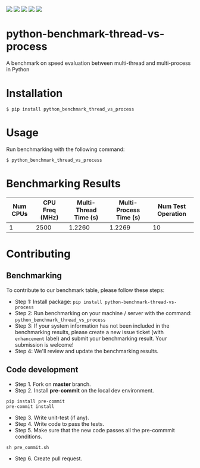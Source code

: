 <img src='https://img.shields.io/pypi/l/python_benchmark_thread_vs_process.svg'> <img src='https://img.shields.io/pypi/pyversions/python_benchmark_thread_vs_process.svg'> <img src='https://img.shields.io/pypi/v/python_benchmark_thread_vs_process.svg'> <img src='https://img.shields.io/pypi/dm/python_benchmark_thread_vs_process.svg'> <img src='https://img.shields.io/badge/code%20style-black-000000.svg'>

# python-benchmark-thread-vs-process
A benchmark on speed evaluation between multi-thread and multi-process in Python

# Installation

```
$ pip install python_benchmark_thread_vs_process
```

# Usage

Run benchmarking with the following command:

```
$ python_benchmark_thread_vs_process
```

# Benchmarking Results

| Num CPUs               | CPU Freq (MHz)         | Multi-Thread Time (s)  | Multi-Process Time (s) | Num Test Operation     |
|------------------------|------------------------|------------------------|------------------------|------------------------|
| 1                      | 2500                   | 1.2260                 | 1.2269                 | 10                     |

# Contributing

## Benchmarking

To contribute to our benchmark table, please follow these steps:

* Step 1: Install package: `pip install python-benchmark-thread-vs-process`
* Step 2: Run benchmarking on your machine / server with the command: `python_benchmark_thread_vs_process`
* Step 3: If your system information has not been included in the benchmarking results, please create a new issue ticket (with `enhancement` label) and submit your benchmarking result. Your submission is welcome!
* Step 4: We'll review and update the benchmarking results.

## Code development

* Step 1. Fork on **master** branch.
* Step 2. Install **pre-commit** on the local dev environment.

```
pip install pre-commit
pre-commit install

```

* Step 3. Write unit-test (if any).
* Step 4. Write code to pass the tests.
* Step 5. Make sure that the new code passes all the pre-commmit conditions.

```
sh pre_commit.sh

```

* Step 6. Create pull request.
